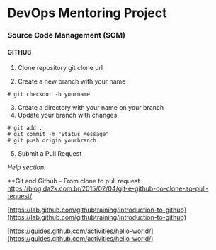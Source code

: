 # DevOps Mentoring Project

### Source Code Management (SCM)

#### GITHUB

1. Clone repository
git clone url

2. Create a new branch with your name
```
# git checkout -b yourname
```
3. Create a directory with your name on your branch
4. Update your branch with changes
```
# git add .
# git commit -m "Status Message"
# git push origin yourbranch
```
5. Submit a Pull Request


*Help section:*

**Git and Github - From clone to pull request
https://blog.da2k.com.br/2015/02/04/git-e-github-do-clone-ao-pull-request/

[https://lab.github.com/githubtraining/introduction-to-github](https://lab.github.com/githubtraining/introduction-to-github)

[https://guides.github.com/activities/hello-world/](https://guides.github.com/activities/hello-world/)
